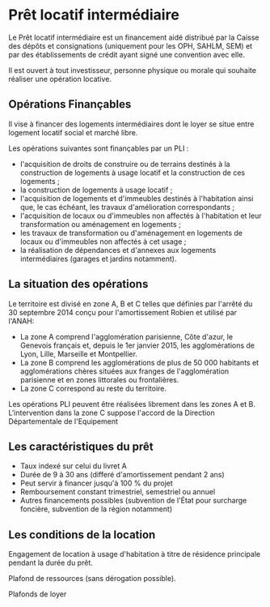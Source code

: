 # Prêt locatif intermédiaire

Le Prêt locatif intermédiaire est un financement aidé distribué par la Caisse des dépôts et consignations (uniquement pour les OPH, SAHLM, SEM) et par des établissements de crédit ayant signé une convention avec elle.

Il est ouvert à tout investisseur, personne physique ou morale qui souhaite réaliser une opération locative.

## Opérations Finançables

Il vise à financer des logements intermédiaires dont le loyer se situe entre logement locatif social et marché libre.

Les opérations suivantes sont finançables par un PLI :

- l'acquisition de droits de construire ou de terrains destinés à la construction de logements à usage locatif et la construction de ces logements ;
- la construction de logements à usage locatif ;
- l'acquisition de logements et d'immeubles destinés à l'habitation ainsi que, le cas échéant, les travaux d'amélioration correspondants ;
- l'acquisition de locaux ou d'immeubles non affectés à l'habitation et leur transformation ou aménagement en logements ;
- les travaux de transformation ou d'aménagement en logements de locaux ou d'immeubles non affectés à cet usage ;
- la réalisation de dépendances et d'annexes aux logements intermédiaires (garages et jardins notamment).

## La situation des opérations

Le territoire est divisé en zone A, B et C telles que définies par l'arrêté du 30 septembre 2014 conçu pour l'amortissement Robien et utilisé par l'ANAH:

- La zone A comprend l'agglomération parisienne, Côte d'azur, le Genevois français et, depuis le 1er janvier 2015, les agglomérations de Lyon, Lille, Marseille et Montpellier.
- La zone B comprend les agglomérations de plus de 50 000 habitants et agglomérations chères situées aux franges de l'agglomération parisienne et en zones littorales ou frontalières.
- La zone C correspond au reste du territoire.

Les opérations PLI peuvent être réalisées librement dans les zones A et B. L'intervention dans la zone C suppose l'accord de la Direction Départementale de l'Equipement

## Les caractéristiques du prêt

- Taux indexé sur celui du livret A
- Durée de 9 à 30 ans (differé d'amortissement pendant 2 ans)
- Peut servir à financer jusqu'à 100 % du projet
- Remboursement constant trimestriel, semestriel ou annuel
- Autres financements possibles (subvention de l'État pour surcharge foncière, subvention de la région notamment)

## Les conditions de la location

Engagement de location à usage d'habitation à titre de résidence principale pendant la durée du prêt.

Plafond de ressources (sans dérogation possible).

Plafonds de loyer
